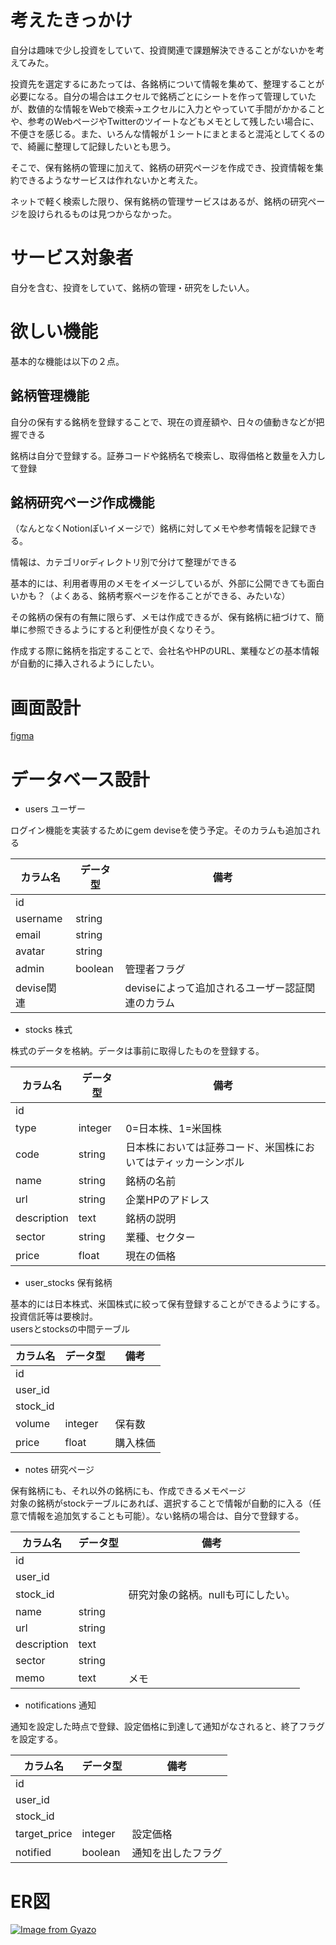 # 考えたきっかけ

自分は趣味で少し投資をしていて、投資関連で課題解決できることがないかを考えてみた。

投資先を選定するにあたっては、各銘柄について情報を集めて、整理することが必要になる。自分の場合はエクセルで銘柄ごとにシートを作って管理していたが、数値的な情報をWebで検索→エクセルに入力とやっていて手間がかかることや、参考のWebページやTwitterのツイートなどもメモとして残したい場合に、不便さを感じる。また、いろんな情報が１シートにまとまると混沌としてくるので、綺麗に整理して記録したいとも思う。

そこで、保有銘柄の管理に加えて、銘柄の研究ページを作成でき、投資情報を集約できるようなサービスは作れないかと考えた。

ネットで軽く検索した限り、保有銘柄の管理サービスはあるが、銘柄の研究ページを設けられるものは見つからなかった。

# サービス対象者

自分を含む、投資をしていて、銘柄の管理・研究をしたい人。

# 欲しい機能

基本的な機能は以下の２点。

## 銘柄管理機能

自分の保有する銘柄を登録することで、現在の資産額や、日々の値動きなどが把握できる

銘柄は自分で登録する。証券コードや銘柄名で検索し、取得価格と数量を入力して登録

## 銘柄研究ページ作成機能

（なんとなくNotionぽいイメージで）銘柄に対してメモや参考情報を記録できる。

情報は、カテゴリorディレクトリ別で分けて整理ができる

基本的には、利用者専用のメモをイメージしているが、外部に公開できても面白いかも？（よくある、銘柄考察ページを作ることができる、みたいな）

その銘柄の保有の有無に限らず、メモは作成できるが、保有銘柄に紐づけて、簡単に参照できるようにすると利便性が良くなりそう。

作成する際に銘柄を指定することで、会社名やHPのURL、業種などの基本情報が自動的に挿入されるようにしたい。

# 画面設計

[figma](https://www.figma.com/file/nAPlbjiC8h5Lw0zD5VDuah/portfolio?node-id=0%3A1)


# データベース設計
- users ユーザー

ログイン機能を実装するためにgem deviseを使う予定。そのカラムも追加される

| カラム名 | データ型 | 備考 |
| --- | --- | --- |
| id |  |  |
| username | string |  |
| email | string |  |
| avatar | string |  |
| admin | boolean | 管理者フラグ |
| devise関連 |  | deviseによって追加されるユーザー認証関連のカラム |
- stocks 株式

株式のデータを格納。データは事前に取得したものを登録する。

| カラム名 | データ型 | 備考 |
| --- | --- | --- |
| id |  |  |
| type | integer | 0=日本株、1=米国株 |
| code | string | 日本株においては証券コード、米国株においてはティッカーシンボル |
| name | string | 銘柄の名前 |
| url | string | 企業HPのアドレス |
| description | text | 銘柄の説明 |
| sector | string | 業種、セクター |
| price | float | 現在の価格 |

- user_stocks 保有銘柄

基本的には日本株式、米国株式に絞って保有登録することができるようにする。投資信託等は要検討。  
usersとstocksの中間テーブル

| カラム名 | データ型 | 備考 |
| --- | --- | --- |
| id |  |  |
| user_id |  |  |
| stock_id |  |  |
| volume | integer | 保有数 |
| price | float | 購入株価 |

- notes 研究ページ

保有銘柄にも、それ以外の銘柄にも、作成できるメモページ  
対象の銘柄がstockテーブルにあれば、選択することで情報が自動的に入る（任意で情報を追加気することも可能）。ない銘柄の場合は、自分で登録する。

| カラム名 | データ型 | 備考 |
| --- | --- | --- |
| id |  |  |
| user_id |  |  |
| stock_id |  | 研究対象の銘柄。nullも可にしたい。 |
| name | string |  |
| url | string |  |
| description | text |  |
| sector | string |  |
| memo | text | メモ |
- notifications 通知

通知を設定した時点で登録、設定価格に到達して通知がなされると、終了フラグを設定する。

| カラム名 | データ型 | 備考 |
| --- | --- | --- |
| id |  |  |
| user_id |  |  |
| stock_id |  |  |
| target_price | integer | 設定価格 |
| notified | boolean | 通知を出したフラグ |

# ER図
[![Image from Gyazo](https://i.gyazo.com/12243b8b14fbf72ceb788f85d10e036a.png)](https://gyazo.com/12243b8b14fbf72ceb788f85d10e036a)
